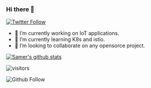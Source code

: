 ### Hi there 👋
<p>
  <a href="https://twitter.com/SamerZMD">
    <img alt="Twitter Follow" src="https://img.shields.io/twitter/follow/SamerZMD?style=for-the-badge">
  </a>
</p>

- 🔭 I’m currently working on IoT applications.
- 🌱 I’m currently learning K8s and istio.
- 👯 I’m looking to collaborate on any opensorce project.

[![Samer's github stats](https://github-readme-stats.vercel.app/api?username=samerzmd&show_icons=true&theme=tokyonight&hide_border=true)](https://github.com/samerzmd/github-readme-stats)

![visitors](https://visitor-badge.glitch.me/badge?page_id=samerzmd)
<p>
  <img alt="Github Follow" src="https://img.shields.io/github/followers/samerzmd?style=social">
</p>
                    

